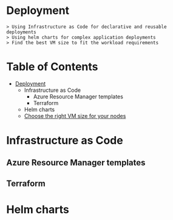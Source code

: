 # Deployment

    > Using Infrastructure as Code for declarative and reusable deployments
    > Using helm charts for complex application deployments
    > Find the best VM size to fit the workload requirements

Table of Contents
=================

* [Deployment](./Operational_Excellence_deployment.md)
    * Infrastructure as Code
        * Azure Resource Manager templates
        * Terraform
    * Helm charts
    * [Choose the right VM size for your nodes](./Cost_Optimization.md#node---vm-sizes)

# Infrastructure as Code

## Azure Resource Manager templates

## Terraform

# Helm charts